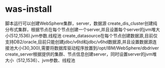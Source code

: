 was-install
===========
脚本运行可以创建WebSphere集群，server，数据源
create_dis_cluster创建纯分布式集群，根据节点在每个节点创建一个server,并且设置每个server的jvm堆大小(512,1536).jvm参数.线程池
create_datasource在每个节点创建数据源,目前仅支持DB2/oracle,目前只能创建jdbc/v6td和jdbc/v6hd数据源,并且设置数据源连接池大小(30,300),需要将数据库驱动程序放置到/opt/IBM/WebSphere/dbdriver
create_server根据提供的集群、节点信息创建server，同时设置server的jvm堆大小（512,1536）、jvm参数、线程池
